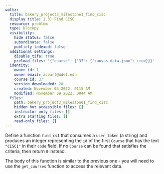 ```yaml
---
waltz:
  title: bakery_project3_milestone1_find_cisc
  display title: 1.3) Find CISC
  resource: problem
  type: blockpy
  visibility:
    hide status: false
    subordinate: false
    publicly indexed: false
  additional settings:
    disable_tifa: true
    preload_files: '{"course": {"37": {"canvas_data.json": true}}}'
  identity:
    owner id: 1
    owner email: acbart@udel.edu
    course id: 37
    version downloaded: 28
    created: November 03 2022, 0115 AM
    modified: November 09 2022, 0844 AM
  files:
    path: bakery_project3_milestone1_find_cisc
    hidden but accessible files: []
    instructor only files: []
    extra starting files: []
    read-only files: []
---
```

Define a function `find_cs1` that consumes a `user_token` (a string) and produces an integer representing the `id` of the first `Course` that has the text `"CISC1"` in their `code` field. If no `Course` can be found that satisfies the criteria, then return `0` instead.

The body of this function is similar to the previous one - you will need to use the `get_courses` function to access the relevant data.